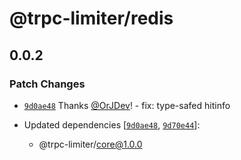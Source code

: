 # @trpc-limiter/redis

## 0.0.2

### Patch Changes

- [`9d0ae48`](https://github.com/OrJDev/trpc-limiter/commit/9d0ae48654b9f9a7fcd88396a87af7175c129c22) Thanks [@OrJDev](https://github.com/OrJDev)! - fix: type-safed hitinfo

- Updated dependencies [[`9d0ae48`](https://github.com/OrJDev/trpc-limiter/commit/9d0ae48654b9f9a7fcd88396a87af7175c129c22), [`9d70e44`](https://github.com/OrJDev/trpc-limiter/commit/9d70e44d0b52a5d9f658fb3b7a0d734f791377f7)]:
  - @trpc-limiter/core@1.0.0
